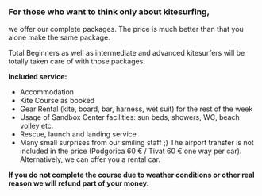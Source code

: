 ### For those who want to think only about kitesurfing,

we offer our complete packages. The price is much better than that you alone make the same package.

Total Beginners as well as intermediate and advanced kitesurfers will be totally taken care of with those packages.

**Included service:**

- Accommodation
- Kite Course as booked
- Gear Rental (kite, board, bar, harness, wet suit) for the rest of the week
- Usage of Sandbox Center facilities: sun beds, showers, WC, beach volley etc.
- Rescue, launch and landing service
- Many small surprises from our smiling staff ;)
The airport transfer is not included in the price (Podgorica 60 € / Tivat 60 € one way per car). Alternatively, we can offer you a rental car.

**If you do not complete the course due to weather conditions or other real reason we will refund part of your money.**
